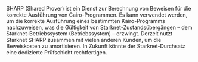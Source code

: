 SHARP (Shared Prover) ist ein Dienst zur Berechnung von Beweisen für die korrekte Ausführung von Cairo-Programmen. Es kann verwendet werden, um die korrekte Ausführung eines bestimmten Kairo-Programms nachzuweisen, was die Gültigkeit von Starknet-Zustandsübergängen – dem Starknet-Betriebssystem (Betriebssystem) – erzwingt. Derzeit nutzt Starknet SHARP zusammen mit vielen anderen Kunden, um die Beweiskosten zu amortisieren. In Zukunft könnte der Starknet-Durchsatz eine dedizierte Prüfschicht rechtfertigen.